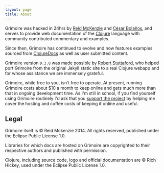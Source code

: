 ```yaml
---
layout: page
title: About
---
```


Grimoire was hacked in 24hrs by [Reid McKenzie](http://arrdem.com/)
and [César Bolaños](https://github.com/cesarbp), and serves to provide
web documentation of the [Clojure](http://clojure.org/) language with
community contributed commentary and examples.

Since then, Grimoire has continued to evolve and now features examples
sourced from [ClojureDocs](http://clojuredocs.org) as well as user
submitted content.

Grimoire version `0.3.0` was made possible by
[Robert Stuttaford](https://github.com/robert-stuttaford), who helped
port Grimoire from the original Jekyll static site to a real Clojure
webapp and for whose assistance we are immensely grateful.

Grimoire, while free to you, isn't free to operate. At present,
running Grimoire costs about $10 a month to keep online and gets much
more than that in ongoing development time. As I'm still in school, if
you find yourself using Grimoire routinely I'd ask that you
[support the project](https://www.gittip.com/arrdem) by helping me
cover the hosting and coffee costs of keeping it online and useful.

## Legal

Grimoire itself is &copy; Reid Mckenzie 2014. All rights reserved,
published under the Eclipse Public License 1.0.

Libraries for which docs are hosted on Grimoire are copyrighted to
their respective authors and published with permission.

Clojure, including source code, logo and official documentation are
&copy; Rich Hickey, used under the Eclipse Public License 1.0.

